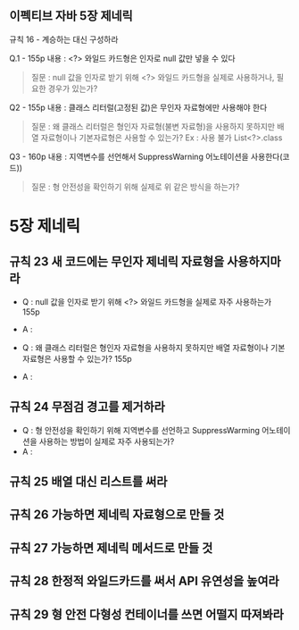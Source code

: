 ## 이펙티브 자바 5장 제네릭 ##


규칙 16 - 계승하는 대신 구성하라

Q.1 - 155p
내용 : <?> 와일드 카드형은 인자로 null 값만 넣을 수 있다
> 질문 : null 값을 인자로 받기 위해 <?> 와일드 카드형을 실제로 사용하거나, 필요한 경우가 있는가? 

Q2 - 155p
내용 : 클래스 리터럴(고정된 값)은 무인자 자료형에만 사용해야 한다
> 질문 : 왜 클래스 리터럴은 형인자 자료형(불변 자료형)을 사용하지 못하지만 배열 자료형이나 기본자료형은 사용할 수 있는가?
> Ex : 사용 불가 List<?>.class

Q3 - 160p
내용 : 지역변수를 선언해서 SuppressWarning 어노테이션을 사용한다(코드))
> 질문 : 형 안전성을 확인하기 위해 실제로 위 같은 방식을 하는가?





# 5장 제네릭

## 규칙 23 새 코드에는 무인자 제네릭 자료형을 사용하지마라

* Q : null 값을 인자로 받기 위해 <?> 와일드 카드형을 실제로 자주 사용하는가 155p
* A :

* Q : 왜 클래스 리터럴은 형인자 자료형을 사용하지 못하지만 배열 자료형이나 기본 자료형은 사용할 수 있는가? 155p
* A : 

## 규칙 24 무점검 경고를 제거하라

* Q : 형 안전성을 확인하기 위해 지역변수를 선언하고 SuppressWarming 어노테이션을 사용하는 방법이 실제로 자주 사용되는가?
* A :

## 규칙 25 배열 대신 리스트를 써라
## 규칙 26 가능하면 제네릭 자료형으로 만들 것
## 규칙 27 가능하면 제네릭 메서드로 만들 것
## 규칙 28 한정적 와일드카드를 써서 API 유연성을 높여라
## 규칙 29 형 안전 다형성 컨테이너를 쓰면 어떨지 따져봐라
